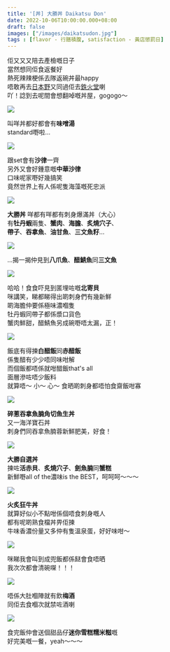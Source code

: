 ```yaml
---
title: '[丼] 大勝丼 Daikatsu Don'
date: 2022-10-06T10:00:00.000+08:00
draft: false
images: ["/images/daikatsudon.jpg"]
tags : [flavor - 行膳積腹, satisfaction - 黃店懲罰日]
---
```


佢又又又陪去產檢嘅日子  
當然想同佢食返餐好  
熱死辣辣梗係去隊返碗丼最happy  
唔敢再去[日本野](https://hidie.net/jpdelight/)又同過佢去[鉄火堂](https://hidie.net/tekka/)喇  
吖！諗到去呢間會想翻啅嘅丼屋，gogogo～  

![](/images/daikatsudon1.jpg)

叫咩丼都好都會有**味噌湯**  
standard嘢啦...  

![](/images/daikatsudon2.jpg)

跟set會有**沙律**一齊  
另外又會好鍾意嘅**中華沙律**  
口味呢家嘢好幾搞笑  
竟然世界上有人係呢隻海藻嘅死忠派  

![](/images/daikatsudon3.jpg)

 **大勝丼** 
咩都有咩都有刺身爆滿丼（大心）  
有**牡丹蝦**兩隻、**蟹肉**、**海膽**、**炙燒穴子**、  
**帶子**、**吞拿魚**、**油甘魚**、**三文魚籽**...  

![](/images/daikatsudon4.jpg)

...揭一揭仲見到**八爪魚**、**醋鯖魚**同**三文魚**

![](/images/daikatsudon5.jpg)

哈哈！食食吓見到匿埋咗嘅**北寄貝**  
咪講笑，睇都睇得出啲刺身們有幾新鮮  
啲海膽仲要係極味濃嗰隻  
牡丹蝦同帶子都係漿口貨色  
蟹肉鮮甜，醋鯖魚另成碗嘢唔太漏，正！  

![](/images/daikatsudon6.jpg)

飯底有得揀**白醋飯**同**赤醋飯**  
係隻醋有少少唔同味咁解  
而個飯都唔係就咁醋飯that's all  
面層滲咗唔少飯料  
就算唔～ 小～ 心～ 食晒啲刺身都唔怕食齋飯咁寡  

![](/images/daikatsudon7.jpg)

**碎蔥吞拿魚腩角切魚生丼**  
又一海洋寶石丼  
刺身們同吞拿魚腩蓉新鮮肥美，好食！  

![](/images/daikatsudon8.jpg)

**大勝自選丼**  
揀咗**活赤貝**、**炙燒穴子**、**劍魚腩**同**蟹糕**  
新鮮嘢all of the濃味is the BEST，呵呵呵～～～  

![](/images/daikatsudon9.jpg)

**火炙狂牛丼**  
就算好似小不點咁係個唔食刺身嘅人  
都有呢啲熟食檔丼畀佢揀  
牛味香濃份量又多仲有隻溫泉蛋，好好味咁～  

![](/images/daikatsudon10.jpg)

咪睇我會叫到成兜飯都係餸會食唔晒  
我次次都會清碗㗎！！！  

![](/images/daikatsudon11.jpg)

唔係大肚嗰陣就有飲**梅酒**  
同佢去食嗰次就禁咗酒喇  

![](/images/daikatsudon12.jpg)

食完飯仲會送個甜品仔**迷你雪糕糯米糍**嘅  
好完美嘅一餐，yeah～～～  
